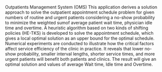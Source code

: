 Outpatients Management System (OMS)
This application derives a solution approach to solve the outpatient appointment schedule problem for given numbers of routine and urgent patients considering a no-show probability to minimize the weighted sumof average patient wait time, physician idle time and overtime. 
A heuristic algorithm based on two kinds of shifting policies (HE-TKS) is developed to solve the appointment schedule, which gives a local optimal solution as an upper bound for the optimal schedule.
Numerical experiments are conducted to illustrate how the critical factors affect service efficiency of the clinic in practice. It reveals that lower no-show probability, smaller interval lengths, shorter service times, and more urgent patients will benefit both patients and clinics.
The result will give an optimal solution and values of average Wait time, Idle time and Overtime.
